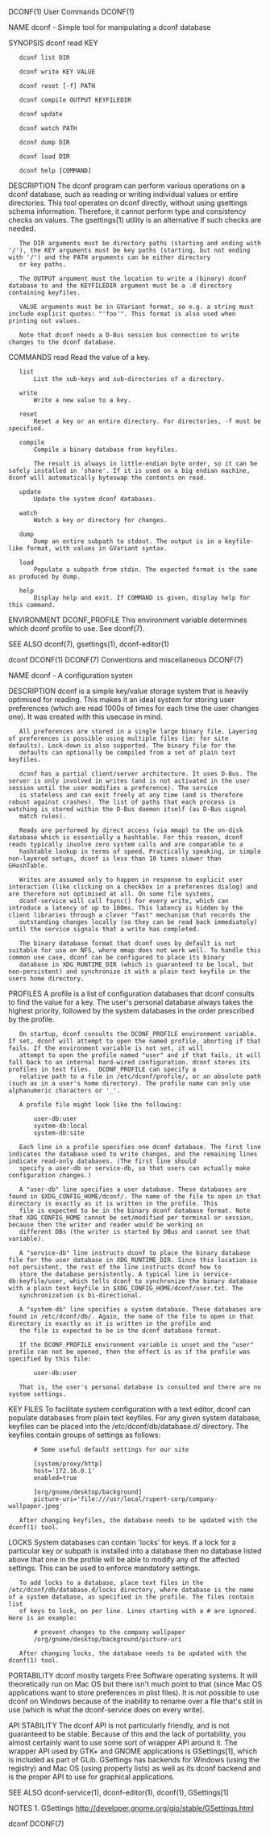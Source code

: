 DCONF(1)                                                                                      User Commands                                                                                      DCONF(1)

NAME
       dconf - Simple tool for manipulating a dconf database

SYNOPSIS
       dconf read KEY

       dconf list DIR

       dconf write KEY VALUE

       dconf reset [-f] PATH

       dconf compile OUTPUT KEYFILEDIR

       dconf update

       dconf watch PATH

       dconf dump DIR

       dconf load DIR

       dconf help [COMMAND]

DESCRIPTION
       The dconf program can perform various operations on a dconf database, such as reading or writing individual values or entire directories. This tool operates on dconf directly, without using
       gsettings schema information. Therefore, it cannot perform type and consistency checks on values. The gsettings(1) utility is an alternative if such checks are needed.

       The DIR arguments must be directory paths (starting and ending with '/'), the KEY arguments must be key paths (starting, but not ending with '/') and the PATH arguments can be either directory
       or key paths.

       The OUTPUT argument must the location to write a (binary) dconf database to and the KEYFILEDIR argument must be a .d directory containing keyfiles.

       VALUE arguments must be in GVariant format, so e.g. a string must include explicit quotes: "'foo'". This format is also used when printing out values.

       Note that dconf needs a D-Bus session bus connection to write changes to the dconf database.

COMMANDS
       read
           Read the value of a key.

       list
           List the sub-keys and sub-directories of a directory.

       write
           Write a new value to a key.

       reset
           Reset a key or an entire directory. For directories, -f must be specified.

       compile
           Compile a binary database from keyfiles.

           The result is always in little-endian byte order, so it can be safely installed in 'share'. If it is used on a big endian machine, dconf will automatically byteswap the contents on read.

       update
           Update the system dconf databases.

       watch
           Watch a key or directory for changes.

       dump
           Dump an entire subpath to stdout. The output is in a keyfile-like format, with values in GVariant syntax.

       load
           Populate a subpath from stdin. The expected format is the same as produced by dump.

       help
           Display help and exit. If COMMAND is given, display help for this command.

ENVIRONMENT
       DCONF_PROFILE
           This environment variable determines which dconf profile to use. See dconf(7).

SEE ALSO
       dconf(7), gsettings(1), dconf-editor(1)

dconf                                                                                                                                                                                            DCONF(1)
DCONF(7)                                                                              Conventions and miscellaneous                                                                              DCONF(7)

NAME
       dconf - A configuration systen

DESCRIPTION
       dconf is a simple key/value storage system that is heavily optimised for reading. This makes it an ideal system for storing user preferences (which are read 1000s of times for each time the user
       changes one). It was created with this usecase in mind.

       All preferences are stored in a single large binary file. Layering of preferences is possible using multiple files (ie: for site defaults). Lock-down is also supported. The binary file for the
       defaults can optionally be compiled from a set of plain text keyfiles.

       dconf has a partial client/server architecture. It uses D-Bus. The server is only involved in writes (and is not activated in the user session until the user modifies a preference). The service
       is stateless and can exit freely at any time (and is therefore robust against crashes). The list of paths that each process is watching is stored within the D-Bus daemon itself (as D-Bus signal
       match rules).

       Reads are performed by direct access (via mmap) to the on-disk database which is essentially a hashtable. For this reason, dconf reads typically involve zero system calls and are comparable to a
       hashtable lookup in terms of speed. Practically speaking, in simple non-layered setups, dconf is less than 10 times slower than GHashTable.

       Writes are assumed only to happen in response to explicit user interaction (like clicking on a checkbox in a preferences dialog) and are therefore not optimised at all. On some file systems,
       dconf-service will call fsync() for every write, which can introduce a latency of up to 100ms. This latency is hidden by the client libraries through a clever "fast" mechanism that records the
       outstanding changes locally (so they can be read back immediately) until the service signals that a write has completed.

       The binary database format that dconf uses by default is not suitable for use on NFS, where mmap does not work well. To handle this common use case, dconf can be configured to place its binary
       database in XDG_RUNTIME_DIR (which is guaranteed to be local, but non-persistent) and synchronize it with a plain text keyfile in the users home directory.

PROFILES
       A profile is a list of configuration databases that dconf consults to find the value for a key. The user's personal database always takes the highest priority, followed by the system databases
       in the order prescribed by the profile.

       On startup, dconf consults the DCONF_PROFILE environment variable. If set, dconf will attempt to open the named profile, aborting if that fails. If the environment variable is not set, it will
       attempt to open the profile named "user" and if that fails, it will fall back to an internal hard-wired configuration. dconf stores its profiles in text files.  DCONF_PROFILE can specify a
       relative path to a file in /etc/dconf/profile/, or an absolute path (such as in a user's home directory). The profile name can only use alphanumeric characters or '_'.

       A profile file might look like the following:

           user-db:user
           system-db:local
           system-db:site

       Each line in a profile specifies one dconf database. The first line indicates the database used to write changes, and the remaining lines indicate read-only databases. (The first line should
       specify a user-db or service-db, so that users can actually make configuration changes.)

       A "user-db" line specifies a user database. These databases are found in $XDG_CONFIG_HOME/dconf/. The name of the file to open in that directory is exactly as it is written in the profile. This
       file is expected to be in the binary dconf database format. Note that XDG_CONFIG_HOME cannot be set/modified per terminal or session, because then the writer and reader would be working on
       different DBs (the writer is started by DBus and cannot see that variable).

       A "service-db" line instructs dconf to place the binary database file for the user database in XDG_RUNTIME_DIR. Since this location is not persistent, the rest of the line instructs dconf how to
       store the database persistently. A typical line is service-db:keyfile/user, which tells dconf to synchronize the binary database with a plain text keyfile in $XDG_CONFIG_HOME/dconf/user.txt. The
       synchronization is bi-directional.

       A "system-db" line specifies a system database. These databases are found in /etc/dconf/db/. Again, the name of the file to open in that directory is exactly as it is written in the profile and
       the file is expected to be in the dconf database format.

       If the DCONF_PROFILE environment variable is unset and the "user" profile can not be opened, then the effect is as if the profile was specified by this file:

           user-db:user

       That is, the user's personal database is consulted and there are no system settings.

KEY FILES
       To facilitate system configuration with a text editor, dconf can populate databases from plain text keyfiles. For any given system database, keyfiles can be placed into the
       /etc/dconf/db/database.d/ directory. The keyfiles contain groups of settings as follows:

           # Some useful default settings for our site

           [system/proxy/http]
           host='172.16.0.1'
           enabled=true

           [org/gnome/desktop/background]
           picture-uri='file:///usr/local/rupert-corp/company-wallpaper.jpeg'

       After changing keyfiles, the database needs to be updated with the dconf(1) tool.

LOCKS
       System databases can contain 'locks' for keys. If a lock for a particular key or subpath is installed into a database then no database listed above that one in the profile will be able to modify
       any of the affected settings. This can be used to enforce mandatory settings.

       To add locks to a database, place text files in the /etc/dconf/db/database.d/locks directory, where database is the name of a system database, as specified in the profile. The files contain list
       of keys to lock, on per line. Lines starting with a # are ignored. Here is an example:

           # prevent changes to the company wallpaper
           /org/gnome/desktop/background/picture-uri

       After changing locks, the database needs to be updated with the dconf(1) tool.

PORTABILITY
       dconf mostly targets Free Software operating systems. It will theoretically run on Mac OS but there isn't much point to that (since Mac OS applications want to store preferences in plist files).
       It is not possible to use dconf on Windows because of the inability to rename over a file that's still in use (which is what the dconf-service does on every write).

API STABILITY
       The dconf API is not particularly friendly, and is not guaranteed to be stable. Because of this and the lack of portability, you almost certainly want to use some sort of wrapper API around it.
       The wrapper API used by GTK+ and GNOME applications is GSettings[1], which is included as part of GLib. GSettings has backends for Windows (using the registry) and Mac OS (using property lists)
       as well as its dconf backend and is the proper API to use for graphical applications.

SEE ALSO
       dconf-service(1), dconf-editor(1), dconf(1), GSettings[1]

NOTES
        1. GSettings
           http://developer.gnome.org/gio/stable/GSettings.html

dconf                                                                                                                                                                                            DCONF(7)
